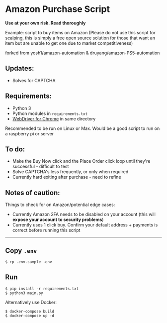 # Amazon Purchase Script 

**Use at your own risk. Read thoroughly**

Example: script to buy items on Amazon (Please do not use this script for scalping, this is simply a free open source solution for those that want an item but are unable to get one due to market competitiveness)


forked from yosh1/amazon-automation & druyang/amazon-PS5-automation

Updates: 
--- 
  * Solves for CAPTCHA

Requirements: 
--- 
* Python 3 
* Python modules in `requirements.txt` 
* [WebDriver for Chrome](https://sites.google.com/a/chromium.org/chromedriver/downloads) in same directory 

Recommended to be run on Linux or Max. Would be a good script to run on a raspberry pi or server

To do:
--- 
  * Make the Buy Now click and the Place Order click loop until they're successful - difficult to test
  * Solve CAPTCHA's less frequently, or only when required
  * Currently hard exiting after purchase - need to refine

Notes of caution: 
--- 

Things to check for on Amazon/potential edge cases: 

 * Currently Amazon 2FA needs to be disabled on your account (this will **expose your account to security problems**)
 * Currently uses 1 click buy. Confirm your default address + payments is correct before running this script
 

---

## Copy `.env`

```
$ cp .env.sample .env
```

## Run

```
$ pip install -r requirements.txt
$ python3 main.py
```

Alternatively use Docker: 

```
$ docker-compose build
$ docker-compose up -d
```

